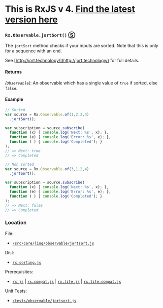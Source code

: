 # This is RxJS v 4. [Find the latest version here](https://github.com/reactivex/rxjs)
### `Rx.Observable.jortSort()` [&#x24C8;](https://github.com/Reactive-Extensions/RxJS/blob/master/src/core/linq/observable/jortsort.js "View in source")

The `jortSort` method checks if your inputs are sorted.  Note that this is only for a sequence with an end.

See [http://jort.technology/](http://jort.technology/) for full details.

#### Returns
*(`Observable`)*:  An observable which has a single value of `true` if sorted, else `false`.

#### Example
```js
// Sorted
var source = Rx.Observable.of(1,2,3,4)
  .jortSort();

var subscription = source.subscribe(
  function (x) { console.log('Next: %s', x); },
  function (e) { console.log('Error: %s', e); },
  function ( ) { console.log('Completed'); }
);
// => Next: true
// => Completed

// Non sorted
var source = Rx.Observable.of(3,1,2,4)
  .jortSort();

var subscription = source.subscribe(
  function (x) { console.log('Next: %s', x); },
  function (e) { console.log('Error: %s', e); },
  function ( ) { console.log('Completed'); }
);
// => Next: false
// => Completed
```

### Location

File:
- [`/src/core/linq/observable/jortsort.js`](https://github.com/Reactive-Extensions/RxJS/blob/master/src/core/linq/observable/jortsort.js)

Dist:
- [`rx.sorting.js`](https://github.com/Reactive-Extensions/RxJS/blob/master/dist/rx.sorting.js)

Prerequisites:
- [`rx.js`](https://github.com/Reactive-Extensions/RxJS/blob/master/dist/rx.js) | [`rx.compat.js`](https://github.com/Reactive-Extensions/RxJS/blob/master/dist/rx.compat.js) | [`rx.lite.js`](https://github.com/Reactive-Extensions/RxJS/blob/master/dist/rx.lite.js) | [`rx.lite.compat.js`](https://github.com/Reactive-Extensions/RxJS/blob/master/dist/rx.lite.compat.js)

Unit Tests:
- [`/tests/observable/jortsort.js`](https://github.com/Reactive-Extensions/RxJS/blob/master/tests/observable/jortsort.js)
